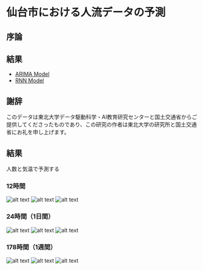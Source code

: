 # 仙台市における人流データの予測

## 序論

## 結果
- [ARIMA Model](./analysis/01_ARIMA_model.ipynb)
- [RNN Model](./analysis/03_LSTM.ipynb)

## 謝辞
このデータは東北大学データ駆動科学・AI教育研究センターと国土交通省からご提供してくださったものであり、この研究の作者は東北大学の研究所と国土交通省にお礼を申し上げます。

## 結果
人数と気温で予測する

### 12時間
![alt text](image-6.png)
![alt text](image-7.png)
![alt text](image-8.png)

### 24時間（1日間）
![alt text](image-4.png)
![alt text](image-3.png)
![alt text](image-5.png)

### 178時間（1週間）
![alt text](image-2.png)
![alt text](image.png)
![alt text](image-1.png)